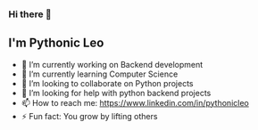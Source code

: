 ### Hi there 👋
## I'm Pythonic Leo

- 🔭 I’m currently working on Backend development
- 🌱 I’m currently learning Computer Science
- 👯 I’m looking to collaborate on Python projects
- 🤔 I’m looking for help with python backend projects
- 📫 How to reach me: https://www.linkedin.com/in/pythonicleo
- ⚡ Fun fact: You grow by lifting others
